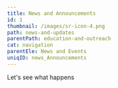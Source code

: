 ```yaml
---
title: News and Announcements
id: 1
thumbnail: /images/sr-icon-4.png
path: news-and-updates
parentPath: education-and-outreach
cat: navigation
parentEle: News and Events
uniqID: news_Announcements
---
```

Let's see what happens
